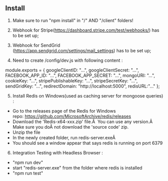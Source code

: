 ## Install

1. Make sure to run "npm install" in "/" AND "/client" folders!

2. Webhook for Stripe(https://dashboard.stripe.com/test/webhooks/) has to be set up;
3. Webhook for SendGrid (https://app.sendgrid.com/settings/mail_settings) has to be set up;

4. Need to create /config/dev.js with following content :

module.exports = {
googleClientID:
"...",
googleClientSecret: "...",
FACEBOOK_APP_ID: "...",
FACEBOOK_APP_SECRET: "...",
mongoURI:
"...",
cookieKey: "...",
stripePublishableKey: "...",
stripeSecretKey: "...",
sendGridKey:
"...",
redirectDomain: "http://localhost:5000",
redisURL:"..."
};

5. Install Redis on Windows(used as caching server for mongoose queries) :

- Go to the releases page of the Redis for Windows repo: https://github.com/MicrosoftArchive/redis/releases
- Download the 'Redis-x64-xxx.zip' file.Â  You can use any version.Â  Make sure you doÂ not download the 'source code' zip.
- Unzip the file
- In the newly created folder, run redis-server.exeÂ
- You should see a window appear that says redis is running on port 6379

6. Integration Testing with Headless Browser :

- "npm run dev"
- start "redis-server.exe" from the folder where redis is installed
- "npm run test"

